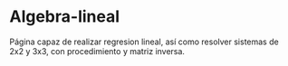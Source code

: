 # Algebra-lineal
Página capaz de realizar regresion lineal, así como resolver sistemas de 2x2 y 3x3, con procedimiento y matriz inversa.
